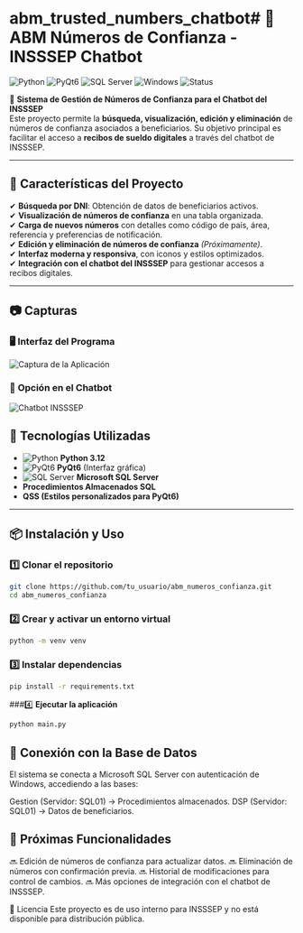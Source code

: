 # abm_trusted_numbers_chatbot# 📲 ABM Números de Confianza - INSSSEP Chatbot  

![Python](https://img.shields.io/badge/Python-3.12-blue?style=for-the-badge&logo=python)
![PyQt6](https://img.shields.io/badge/PyQt6-GUI-green?style=for-the-badge&logo=qt)
![SQL Server](https://img.shields.io/badge/Database-SQL%20Server-red?style=for-the-badge&logo=microsoftsqlserver)
![Windows](https://img.shields.io/badge/OS-Windows-lightgrey?style=for-the-badge&logo=windows)
![Status](https://img.shields.io/badge/Estado-En%20Desarrollo-orange?style=for-the-badge)

📢 **Sistema de Gestión de Números de Confianza para el Chatbot del INSSSEP**  
Este proyecto permite la **búsqueda, visualización, edición y eliminación** de números de confianza asociados a beneficiarios. Su objetivo principal es facilitar el acceso a **recibos de sueldo digitales** a través del chatbot de INSSSEP.  

---

## 🚀 **Características del Proyecto**
✔ **Búsqueda por DNI**: Obtención de datos de beneficiarios activos.  
✔ **Visualización de números de confianza** en una tabla organizada.  
✔ **Carga de nuevos números** con detalles como código de país, área, referencia y preferencias de notificación.  
✔ **Edición y eliminación de números de confianza** *(Próximamente)*.  
✔ **Interfaz moderna y responsiva**, con iconos y estilos optimizados.  
✔ **Integración con el chatbot del INSSSEP** para gestionar accesos a recibos digitales.  

---

## 📷 **Capturas**

### 🖥️ **Interfaz del Programa**
![Captura de la Aplicación](ruta/a/captura1.png)

### 🤖 **Opción en el Chatbot**
![Chatbot INSSSEP](ruta/a/captura2.png)


## 🔧 **Tecnologías Utilizadas**
- ![Python](https://img.shields.io/badge/Python-3.12-blue?style=flat-square&logo=python) **Python 3.12**
- ![PyQt6](https://img.shields.io/badge/PyQt6-GUI-green?style=flat-square&logo=qt) **PyQt6** (Interfaz gráfica)
- ![SQL Server](https://img.shields.io/badge/SQL%20Server-Database-red?style=flat-square&logo=microsoftsqlserver) **Microsoft SQL Server**  
- **Procedimientos Almacenados SQL**
- **QSS (Estilos personalizados para PyQt6)**

---

## 📦 **Instalación y Uso**
### 1️⃣ **Clonar el repositorio**
```sh
git clone https://github.com/tu_usuario/abm_numeros_confianza.git
cd abm_numeros_confianza
```

###  2️⃣ **Crear y activar un entorno virtual**

```sh
python -m venv venv
```

###  3️⃣ **Instalar dependencias**

```sh
pip install -r requirements.txt

```
###4️⃣ **Ejecutar la aplicación**
```sh
python main.py

```

## 🔗 **Conexión con la Base de Datos**

El sistema se conecta a Microsoft SQL Server con autenticación de Windows, accediendo a las bases:

Gestion (Servidor: SQL01) → Procedimientos almacenados.
DSP (Servidor: SQL01) → Datos de beneficiarios.

## 🚧 Próximas Funcionalidades
🔜 Edición de números de confianza para actualizar datos.
🔜 Eliminación de números con confirmación previa.
🔜 Historial de modificaciones para control de cambios.
🔜 Más opciones de integración con el chatbot de INSSSEP.

📄 Licencia
Este proyecto es de uso interno para INSSSEP y no está disponible para distribución pública.

